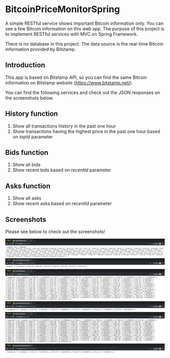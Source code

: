BitcoinPriceMonitorSpring
=============================

A simple RESTful service shows important Bitcoin information only. You can see a few Bitcoin information on this web app. The purpose of this project is to implement RESTful services with MVC on Spring Framework.

There is no database in this project. The data source is the real-time Bitcoin information provided by Bitstamp.

Introduction
------------

This app is based on Bitstamp API, so you can find the same Bitcoin information on Bitstamp website (https://www.bitstamp.net/).

You can find the following services and check out the JSON responses on the screenshots below.

History function
---------------

1. Show all transactions history in the past one hour
2. Show transactions having the highest price in the past one hour based on _topId_ parameter

Bids function
---------------

1. Show all bids
2. Show recent bids based on _recentId_ parameter

Asks function
---------------

1. Show all asks
2. Show recent asks based on _recentId_ parameter

Screenshots
---------------

Please see below to check out the screenshots!

<p float="left">
  <img src="/screenshots/history.png?raw=true">
  <img src="/screenshots/history_and_topId.png?raw=true">
  <img src="/screenshots/bids.png?raw=true">
  <img src="/screenshots/bids_and_recentId.png?raw=true">
  <img src="/screenshots/asks.png?raw=true">
  <img src="/screenshots/asks_and_recentId.png?raw=true">
</p>
